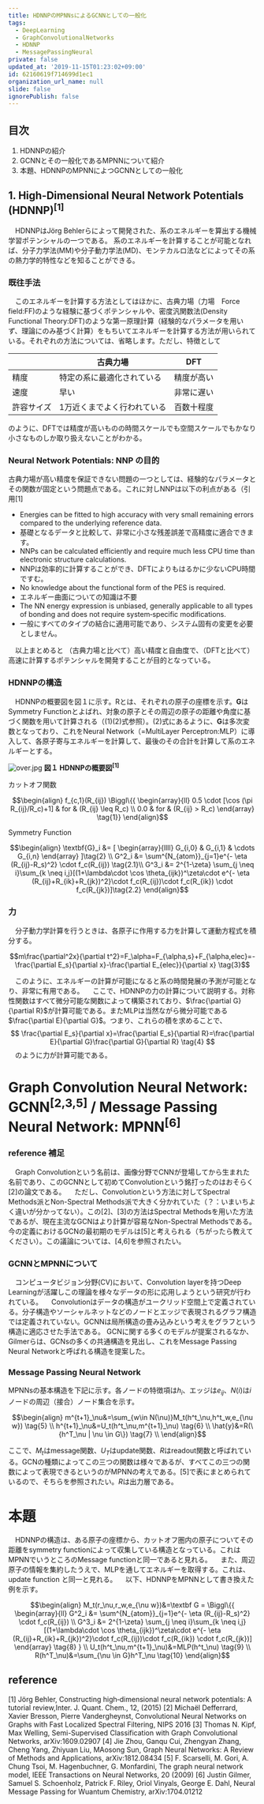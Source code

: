 ```yaml
---
title: HDNNPのMPNNsによるGCNNとしての一般化
tags:
  - DeepLearning
  - GraphConvolutionalNetworks
  - HDNNP
  - MessagePassingNeural
private: false
updated_at: '2019-11-15T01:23:02+09:00'
id: 62160619f714699d1ec1
organization_url_name: null
slide: false
ignorePublish: false
---
```

## 目次
1. HDNNPの紹介
2. GCNNとその一般化であるMPNNについて紹介
3. 本題、HDNNPのMPNNによつGCNNとしての一般化

## 1. High‐Dimensional Neural Network Potentials (HDNNP)<sup>[1]</sup>
　HDNNPはJörg Behlerらによって開発された、系のエネルギーを算出する機械学習ポテンシャルの一つである。  系のエネルギーを計算することが可能となれば、分子力学法(MM)や分子動力学法(MD)、モンテカルロ法などによってその系の熱力学的特性などを知ることができる。

### 既往手法
　このエネルギーを計算する方法としてはほかに、古典力場（力場　Force field:FF)のような経験に基づくポテンシャルや、密度汎関数法(Density Functional Theory:DFT)のような第一原理計算（経験的なパラメータを用いず、理論にのみ基づく計算）をもちいてエネルギーを計算する方法が用いられている。それぞれの方法については、省略します。ただし、特徴として

||古典力場|DFT|
|---|---|---|
|精度|特定の系に最適化されている|精度が高い|
|速度|早い|非常に遅い|
|許容サイズ|1万近くまでよく行われている|百数十程度|

のように、DFTでは精度が高いものの時間スケールでも空間スケールでもかなり小さなものしか取り扱えないことがわかる。

### Neural Network Potentials: NNP の目的
 古典力場が高い精度を保証できない問題の一つとしては、経験的なパラメータとその関数が固定という問題点である。これに対しNNPは以下の利点がある（引用[1]

 * Energies can be fitted to high accuracy with very small remaining errors compared to the underlying reference data.
  * 基礎となるデータと比較して、非常に小さな残差誤差で高精度に適合できます。
 * NNPs can be calculated efficiently and require much less CPU time than electronic structure calculations.
  * NNPは効率的に計算することができ、DFTによりもはるかに少ないCPU時間ですむ。
 * No knowledge about the functional form of the PES is required.
  * エネルギー曲面についての知識は不要
 * The NN energy expression is unbiased, generally applicable to all types of bonding and does not require system‐specific modifications.
  * 一般にすべてのタイプの結合に適用可能であり、システム固有の変更を必要としません。

　以上まとめると 
（古典力場と比べて）高い精度と自由度で、（DFTと比べて）高速に計算するポテンシャルを開発することが目的となっている。

### HDNNPの構造
　HDNNPの概要図を図１に示す。Rとは、それぞれの原子の座標を示す。**G**はSymmetry Functionとよばれ、対象の原子とその周辺の原子の距離や角度に基づく関数を用いて計算される（(1)(2)式参照）。(2)式にあるように、**G**は多次変数となっており、これをNeural Network（=MultiLayer Perceptron:MLP）に導入して、各原子寄与エネルギーを計算して、最後のその合計を計算して系のエネルギーとする。

![over.jpg](https://qiita-image-store.s3.ap-northeast-1.amazonaws.com/0/364025/cdcd1157-15f2-3623-319b-ade8ca2f5e41.jpeg)
**図１ HDNNPの概要図<sup>[1]</sup>**　

カットオフ関数

```math
\begin{align}
f_{c,1}(R_{ij}) \Biggl\{{
\begin{array}{ll}
0.5 \cdot [\cos (\pi R_{ij}/R_c)+1] & for & (R_{ij} \leq R_c) \\
0.0 & for & (R_{ij} > R_c)
\end{array} \tag{1}}
\end{align}
```

Symmetry Function

```math
\begin{align}
\textbf{G}_i &= [
\begin{array}{llll}
G_{i,0} & G_{i,1} & \cdots G_{i,n}
\end{array}
]\tag{2} \\
G^2_i &= \sum^{N_{atom}}_{j=1}e^{- \eta (R_{ij}-R_s)^2} \cdot f_c(R_{ij}) \tag{2.1}\\
G^3_i &= 2^{1-\zeta} \sum_{j \neq i}\sum_{k \neq i,j}[(1+\lambda\cdot \cos \theta_{ijk})^\zeta\cdot e^{- \eta (R_{ij}+R_{ik}+R_{jk})^2}\cdot f_c(R_{ij})\cdot f_c(R_{ik}) \cdot f_c(R_{jk})]\tag{2.2}
\end{align}
```

### 力
　分子動力学計算を行うときは、各原子に作用する力を計算して運動方程式を積分する。

```math
m\frac{\partial^2x}{\partial t^2}=F_\alpha=F_{\alpha,s}+F_{\alpha,elec}=-\frac{\partial E_s}{\partial x}-\frac{\partial E_{elec}}{\partial x} \tag{3}
```

　このように、エネルギーの計算が可能になると系の時間発展の予測が可能となり、非常に有用である。
　ここで、HDNNPの力の計算について説明する。対称性関数はすべて微分可能な関数によって構築されており、$\frac{\partial G}{\partial R}$が計算可能である。またMLPは当然ながら微分可能である$\frac{\partial E}{\partial G}$。つまり、これらの積を求めることで、
$$
\frac{\partial E_s}{\partial x}=\frac{\partial E_s}{\partial R}=\frac{\partial E}{\partial G}\frac{\partial G}{\partial R} \tag{4}
$$
　のように力が計算可能である。

# Graph Convolution Neural Network: GCNN<sup>[2,3,5]</sup> / Message Passing Neural Network: MPNN<sup>[6]</sup>

### reference 補足
　Graph Convolutionという名前は、画像分野でCNNが登場してから生まれた名前であり、このGCNNとして初めてConvolutionという銘打ったのはおそらく[2]の論文である。
　ただし、Convolutionという方法に対してSpectral Methods派とNon-Spectral Methods派で大きく分かれていた（？：いまいちよく違いが分かってない）。この[2]、[3]の方法はSpectral Methodsを用いた方法であるが、現在主流なGCNはより計算が容易なNon-Spectral Methodsである。今の定義におけるGCNの最初期のモデルは[5]と考えられる（ちがったら教えてください）。この議論については、[4,6]を参照されたい。

### GCNNとMPNNについて
　コンピュータビジョン分野(CV)において、Convolution layerを持つDeep Learningが活躍しこの理論を様々なデータの形に応用しようという研究が行われている。
　Convolutionはデータの構造がユークリッド空間上で定義されている。分子構造やソーシャルネットなどのノードとエッジで表現されるグラフ構造では定義されていない。GCNNは局所構造の畳み込みという考えをグラフという構造に適応させた手法である。
GCNに関する多くのモデルが提案されるなか、Gilmerらは、GCNsの多くの共通構造を見出し、これをMessage Passing Neural Networkと呼ばれる構造を提案した。

### Message Passing Neural Network
MPNNsの基本構造を下記に示す。各ノードの特徴項は$h_i$、エッジは$e_{ij}$、$N(i)$は$i$ノードの周辺（接合）ノード集合を示す。

```math
\begin{align}
m^{t+1}_\nu&=\sum_{w\in N(\nu)}M_t(h^t_\nu,h^t_w,e_{\nu w}) \tag{5} \\
h^{t+1}_\nu&=U_t(h^t_\nu,m^{t+1}_\nu) \tag{6} \\
\hat{y}&=R(\{h^T_\nu | \nu \in G\}) \tag{7} \\
\end{align}
```

ここで、$M_t$はmessage関数、$U_T$はupdate関数、$R$はreadout関数と呼ばれている。GCNの種類によってこの三つの関数は様々であるが、すべてこの三つの関数によって表現できるというのがMPNNの考えである。[5]で表にまとめられているので、そちらを参照されたい。$R$は出力層である。

# 本題
　HDNNPの構造は、ある原子の座標から、カットオフ圏内の原子についてその距離をsymmetry functionによって収集している構造となっている。これはMPNNでいうところのMessage functionと同一であると見れる。
　また、周辺原子の情報を集約したうえで、MLPを通してエネルギーを取得する。これは、update function と同一と見れる。
　以下、HDNNPをMPNNとして書き換えた例を示す。

```math
\begin{align}
M_t(r_\nu,r_w,e_{\nu w})&=\textbf G = \Biggl\{{
\begin{array}{ll}
G^2_i &= \sum^{N_{atom}}_{j=1}e^{- \eta (R_{ij}-R_s)^2} \cdot f_c(R_{ij}) \\
G^3_i &= 2^{1-\zeta} \sum_{j \neq i}\sum_{k \neq i,j}[(1+\lambda\cdot \cos \theta_{ijk})^\zeta\cdot e^{- \eta (R_{ij}+R_{ik}+R_{jk})^2}\cdot f_c(R_{ij})\cdot f_c(R_{ik}) \cdot f_c(R_{jk})]
\end{array} \tag{8}
} \\
U_t(h^t_\nu,m^{t+1}_\nu)&=MLP(h^t_\nu) \tag{9} \\
R(h^T_\nu)&=\sum_{\nu \in G}h^T_\nu \tag{10}
\end{align}
```



## reference
[1] Jörg Behler, Constructing high‐dimensional neural network potentials: A tutorial review,Inter. J. Quant. Chem., 12, (2015)
[2] Michaël Defferrard, Xavier Bresson, Pierre Vandergheynst, Convolutional Neural Networks on Graphs with Fast Localized Spectral Filtering, NIPS 2016
[3] Thomas N. Kipf, Max Welling, Semi-Supervised Classification with Graph Convolutional Networks, arXiv:1609.02907
[4] Jie Zhou, Ganqu Cui, Zhengyan Zhang, Cheng Yang, Zhiyuan Liu, MAosong Sun, Graph Neural Networks: A Review of Methods and Applications, arXiv:1812.08434
[5] F. Scarselli, M. Gori, A. Chung Tsoi, M. Hagenbuchner, G. Monfardini, The graph neural network model, IEEE Transactions on Neural Networks, 20 (2009)
[6] Justin Gilmer, Samuel S. Schoenholz, Patrick F. Riley, Oriol Vinyals, George E. Dahl, Neural Message Passing for Wuantum Chemistry, arXiv:1704.01212

